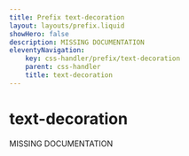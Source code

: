 ```yaml
---
title: Prefix text-decoration
layout: layouts/prefix.liquid
showHero: false
description: MISSING DOCUMENTATION
eleventyNavigation:
	key: css-handler/prefix/text-decoration
	parent: css-handler
	title: text-decoration
---
```


# text-decoration

MISSING DOCUMENTATION